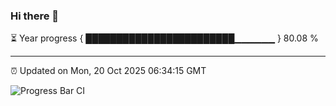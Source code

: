 ### Hi there 👋

⏳ Year progress { ████████████████████████▁▁▁▁▁▁ } 80.08 %

---

⏰ Updated on Mon, 20 Oct 2025 06:34:15 GMT

![Progress Bar CI](https://github.com/liununu/liununu/workflows/Progress%20Bar%20CI/badge.svg)
